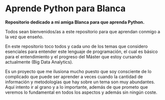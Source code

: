 # Aprende Python para Blanca
**Repositorio dedicado a mi amiga Blanca para que aprenda Python.**

Todos sean bienvenidos/as a este repositorio para que aprendan conmigo a la vez que enseño.

En este repositorio toco todos y cada uno de los temas que considero esenciales para entender este lenguaje de programación, el cual es básico para el entendimiento y el progreso del Máster que estoy cursando actualmente (Big Data Analytics).

Es un proyecto que me ilusiona mucho puesto que soy consciente de lo complicado que puede ser aprender a veces cuando la cantidad de información y metodologías que hay sobre un tema son muy abundantes.
Aquí intento ir al grano y a lo importante, además de que prometo que veremos lo fundamental en todos los aspectos y además sin ningún coste.
